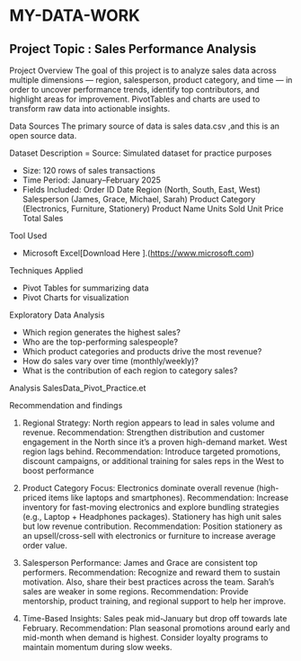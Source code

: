 # MY-DATA-WORK
## Project Topic : Sales Performance Analysis 

Project Overview
The goal of this project is to analyze sales data across multiple dimensions — region, salesperson, product category, and time — in order to uncover performance trends, identify top contributors, and highlight areas for improvement. PivotTables and charts are used to transform raw data into actionable insights.

Data Sources 
The primary source of data is sales data.csv ,and this is an open source data.


 Dataset Description
= Source: Simulated dataset for practice purposes
- Size: 120 rows of sales transactions
- Time Period: January–February 2025
- Fields Included:
    Order ID
    Date
    Region (North, South, East, West)
    Salesperson (James, Grace, Michael, Sarah)
    Product Category (Electronics, Furniture, Stationery)
    Product Name
    Units Sold
    Unit Price
    Total Sales

Tool Used
- Microsoft Excel[Download Here ].(https://www.microsoft.com)

Techniques Applied
 - Pivot Tables for summarizing data
 - Pivot Charts for visualization

Exploratory Data Analysis
- Which region generates the highest sales?
- Who are the top-performing salespeople?
- Which product categories and products drive the most revenue?
- How do sales vary over time (monthly/weekly)?
- What is the contribution of each region to category sales?

 Analysis
 SalesData_Pivot_Practice.et

Recommendation and findings 
 1. Regional Strategy:
       North region appears to lead in sales volume and revenue. 
         Recommendation: Strengthen distribution and customer engagement in the North since it’s a proven high-demand market.
         West region lags behind. 
         Recommendation: Introduce targeted promotions, discount campaigns, or additional training for sales reps in the West to 
             boost performance
              
  2.   Product Category Focus:
          Electronics dominate overall revenue (high-priced items like laptops and smartphones).
            Recommendation: Increase inventory for fast-moving electronics and explore bundling strategies (e.g., Laptop + Headphones 
          packages).
          Stationery has high unit sales but low revenue contribution.
            Recommendation: Position stationery as an upsell/cross-sell with electronics or furniture to increase average order value.
  3.   Salesperson Performance:
          James and Grace are consistent top performers.
            Recommendation: Recognize and reward them to sustain motivation. Also, share their best practices across the team.
          Sarah’s sales are weaker in some regions.
            Recommendation: Provide mentorship, product training, and regional support to help her improve.
   4.   Time-Based Insights:
          Sales peak mid-January but drop off towards late February.
            Recommendation: Plan seasonal promotions around early and mid-month when demand is highest. Consider loyalty programs to 
            maintain momentum during slow weeks.

